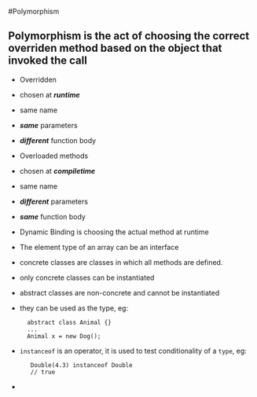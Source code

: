 #Polymorphism

## Polymorphism is the act of choosing the correct overriden method based on the object that invoked the call

 * Overridden
  * chosen at ***runtime***
  * same name
  * ***same*** parameters
  * ***different*** function body
 * Overloaded methods
  * chosen at ***compiletime***
  * same name
  * ***different*** parameters
  * ***same*** function body

 * Dynamic Binding is choosing the actual method at runtime
 * The element type of an array can be an interface

 * concrete classes are classes in which all methods are defined.

  * only concrete classes can be instantiated

 * abstract classes are non-concrete and cannot be instantiated

  * they can be used as the type, eg:

          abstract class Animal {}
          ...
          Animal x = new Dog();
 * `instanceof` is an operator, it is used to test conditionality of a `type`, eg:
 
          Double(4.3) instanceof Double
          // true
 
 * 
